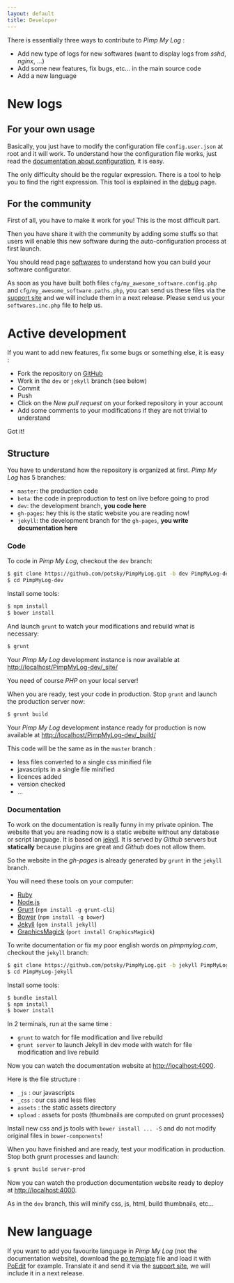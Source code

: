 ```yaml
---
layout: default
title: Developer
---
```


There is essentially three ways to contribute to *Pimp My Log* :

- Add new type of logs for new softwares (want to display logs from *sshd*, *nginx*, ...)
- Add some new features, fix bugs, etc... in the main source code
- Add a new language

# New logs

## For your own usage

Basically, you just have to modify the configuration file `config.user.json` at root and it will work. To understand how the configuration file works, just read the [documentation about configuration](/documentation/configuration.html), it is easy.

The only difficulty should be the regular expression. There is a tool to help you to find the right expression. This tool is explained in the [debug](/developer/debug.html) page.

## For the community

First of all, you have to make it work for you! This is the most difficult part.

Then you have share it with the community by adding some stuffs so that users will enable this new software during the auto-configuration process at first launch.

You should read page [softwares](/developer/softwares.html) to understand how you can build your software configurator.

As soon as you have built both files `cfg/my_awesome_software.config.php` and `cfg/my_awesome_software.paths.php`, you can send us these files via the [support site](http://support.pimpmylog.com) and we will include them in a next release. Please send us your `softwares.inc.php` file to help us.

# Active development

If you want to add new features, fix some bugs or something else, it is easy :

- Fork the repository on [GitHub](https://github.com/potsky/PimpMyLog/fork)
- Work in the `dev` or `jekyll` branch (see below)
- Commit
- Push
- Click on the *New pull request* on your forked repository in your account 
- Add some comments to your modifications if they are not trivial to understand

Got it!

## Structure

You have to understand how the repository is organized at first. *Pimp My Log* has 5 branches:

- `master`: the production code
- `beta`: the code in preproduction to test on live before going to prod
- `dev`: the development branch, **you code here**
- `gh-pages`: hey this is the static website you are reading now!
- `jekyll`: the development branch for the `gh-pages`, **you write documentation here**

### Code

To code in *Pimp My Log*, checkout the `dev` branch:

```sh
$ git clone https://github.com/potsky/PimpMyLog.git -b dev PimpMyLog-dev
$ cd PimpMyLog-dev
```

Install some tools:

```sh
$ npm install
$ bower install
```

And launch `grunt` to watch your modifications and rebuild what is necessary:

```sh
$ grunt
```

Your *Pimp My Log* development instance is now available at <http://localhost/PimpMyLog-dev/_site/>

You need of course *PHP* on your local server!

When you are ready, test your code in production. Stop `grunt` and launch the production server now:

```sh
$ grunt build
```

Your *Pimp My Log* development instance ready for production is now available at <http://localhost/PimpMyLog-dev/_build/>

This code will be the same as in the `master` branch :

- less files converted to a single css minified file
- javascripts in a single file minified
- licences added
- version checked
- ...

### Documentation

To work on the documentation is really funny in my private opinion. The website that you are reading now is a static website without any database or script language. It is based on [jekyll](http://jekyllrb.com). It is served by *Github* servers but **statically** because plugins are great and *Github* does not allow them.

So the website in the *gh-pages* is already generated by `grunt` in the `jekyll` branch.

You will need these tools on your computer:

- [Ruby](http://www.ruby-lang.org/)
- [Node.js](http://nodejs.org/)
- [Grunt](http://gruntjs.com/) (`npm install -g grunt-cli`)
- [Bower](http://bower.io/) (`npm install -g bower`)
- [Jekyll](http://jekyllrb.com) (`gem install jekyll`)
- [GraphicsMagick](http://www.graphicsmagick.org) (`port install GraphicsMagick`)

To write documentation or fix my poor english words on *pimpmylog.com*, checkout the `jekyll` branch:

```sh
$ git clone https://github.com/potsky/PimpMyLog.git -b jekyll PimpMyLog-jekyll
$ cd PimpMyLog-jekyll
```

Install some tools:

```sh
$ bundle install
$ npm install
$ bower install
```

In 2 terminals, run at the same time :

- `grunt` to watch for file modification and live rebuild
- `grunt server` to launch Jekyll in dev mode with watch for file modification and live rebuild

Now you can watch the documentation website at <http://localhost:4000>.

Here is the file structure :

- `_js` : our javascripts
- `_css` : our css and less files
- `assets` : the static assets directory
- `upload` : assets for posts (thumbnails are computed on grunt processes)

Install new css and js tools with `bower install ... -S` and do not modify original files in `bower-components`!

When you have finished and are ready, test your modification in production. Stop both grunt processes and launch:

```sh
$ grunt build server-prod
```

Now you can watch the production documentation website ready to deploy at <http://localhost:4000>.

As in the `dev` branch, this will minify css, js, html, build thumbnails, etc...

# New language

If you want to add you favourite language in *Pimp My Log* (not the documentation website), download the [po template](https://raw.github.com/potsky/PimpMyLog/master/lang/messages.po) file and load it with [PoEdit](http://www.poedit.net/download.php) for example. Translate it and send it via the [support site](http://support.pimpmylog.com), we will include it in a next release.

